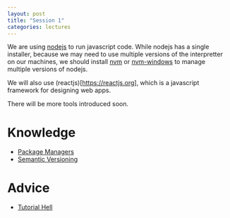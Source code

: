 ```yaml
---
layout: post
title: "Session 1"
categories: lectures
---
```


We are using [nodejs](https://nodejs.org/en/) to run javascript code. While nodejs has a single installer, because we may need to use multiple versions of the interpretter on our machines, we should install [nvm](https://github.com/nvm-sh/nvm) or [nvm-windows](https://github.com/coreybutler/nvm-windows) to manage multiple versions of nodejs.

We will also use (reactjs)[https://reactjs.org], which is a javascript framework for designing web apps.

There will be more tools introduced soon.

# Knowledge
- [Package Managers](https://devopedia.org/package-manager)
- [Semantic Versioning](www.semver.org)

# Advice
- [Tutorial Hell](https://dev.to/chrisbenjamin/escaping-tutorial-hell-ncd)
